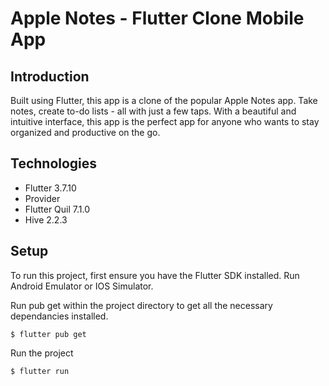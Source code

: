 # Apple Notes - Flutter Clone Mobile App

## Introduction 

Built using Flutter, this app is a clone of the popular Apple Notes app. Take notes, create to-do lists - all with just a few taps. With a beautiful and intuitive interface, this app is the perfect app for anyone who wants to stay organized and productive on the go. 

## Technologies 

* Flutter 3.7.10
* Provider
* Flutter Quil 7.1.0
* Hive 2.2.3

## Setup

To run this project, first ensure you have the Flutter SDK installed. 
Run Android Emulator or IOS Simulator.

Run pub get within the project directory to get all the necessary dependancies installed.

```
$ flutter pub get
```

Run the project

```
$ flutter run
```
